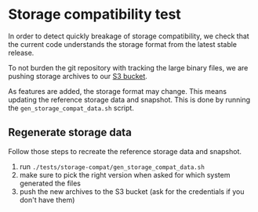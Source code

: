 # Storage compatibility test

In order to detect quickly breakage of storage compatibility, we check that the current code understands the storage format from the latest stable release.

To not burden the git repository with tracking the large binary files, we are pushing storage archives to our [S3 bucket](https://storage.googleapis.com/qdrant-backward-compatibility/).

As features are added, the storage format may change. This means updating the reference storage data and snapshot. This is done by running the `gen_storage_compat_data.sh` script.

## Regenerate storage data

Follow those steps to recreate the reference storage data and snapshot.

1. run `./tests/storage-compat/gen_storage_compat_data.sh`
2. make sure to pick the right version when asked for which system generated the files
3. push the new archives to the S3 bucket (ask for the credentials if you don't have them)
